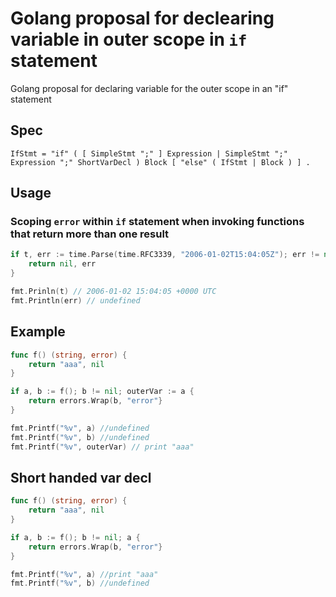 # Golang proposal for declearing variable in outer scope in `if` statement 
Golang proposal for declaring variable for the outer scope in an "if" statement

## Spec

```
IfStmt = "if" ( [ SimpleStmt ";" ] Expression | SimpleStmt ";" Expression ";" ShortVarDecl ) Block [ "else" ( IfStmt | Block ) ] .
```

## Usage

### Scoping `error` within `if` statement when invoking functions that return more than one result

```go
if t, err := time.Parse(time.RFC3339, "2006-01-02T15:04:05Z"); err != nil; t := t {
    return nil, err
}

fmt.Prinln(t) // 2006-01-02 15:04:05 +0000 UTC
fmt.Println(err) // undefined
```

## Example

```go
func f() (string, error) {
    return "aaa", nil
}

if a, b := f(); b != nil; outerVar := a {
    return errors.Wrap(b, "error"}
}

fmt.Printf("%v", a) //undefined
fmt.Printf("%v", b) //undefined
fmt.Printf("%v", outerVar) // print "aaa"
```

## Short handed var decl

```go
func f() (string, error) {
    return "aaa", nil
}

if a, b := f(); b != nil; a {
    return errors.Wrap(b, "error"}
}

fmt.Printf("%v", a) //print "aaa"
fmt.Printf("%v", b) //undefined
```
